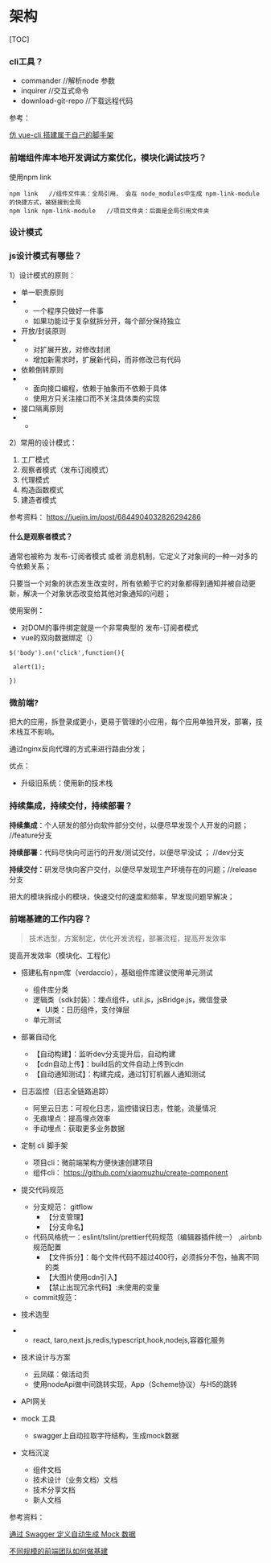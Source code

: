 # 架构



[TOC]

### cli工具？

- commander  //解析node 参数
- inquirer   //交互式命令
- download-git-repo   //下载远程代码 



参考：

[仿 vue-cli 搭建属于自己的脚手架]( https://juejin.cn/post/6844903807919325192#heading-14)





### 前端组件库本地开发调试方案优化，模块化调试技巧？  

使用npm link

```
npm link   //组件文件夹：全局引用， 会在 node_modules中生成 npm-link-module的快捷方式，被链接到全局
npm link npm-link-module   //项目文件夹：后面是全局引用文件夹
```



### 设计模式



### js设计模式有哪些？

1）设计模式的原则：

- 单一职责原则
- - 一个程序只做好一件事
  - 如果功能过于复杂就拆分开，每个部分保持独立
- 开放/封装原则
- - 对扩展开放，对修改封闭
  - 增加新需求时，扩展新代码，而非修改已有代码
- 依赖倒转原则
- - 面向接口编程，依赖于抽象而不依赖于具体
  - 使用方只关注接口而不关注具体类的实现
- 接口隔离原则
- - 



2）常用的设计模式：

1. 工厂模式
2. 观察者模式（发布订阅模式）
3. 代理模式
4. 构造函数模式
5. 建造者模式



参考资料： https://juejin.im/post/6844904032826294286



#### 什么是观察者模式？

通常也被称为 发布-订阅者模式 或者 消息机制，它定义了对象间的一种一对多的今依赖关系；

只要当一个对象的状态发生改变时，所有依赖于它的对象都得到通知并被自动更新，解决一个对象状态改变给其他对象通知的问题；

使用案例：

- 对DOM的事件绑定就是一个非常典型的 发布-订阅者模式
- vue的双向数据绑定（）

```
$('body').on('click',function(){

 alert(1);

})
```





### 微前端?

把大的应用，拆登录成更小，更易于管理的小应用，每个应用单独开发，部署，技术栈互不影响。

通过nginx反向代理的方式来进行路由分发；

优点：

- 升级旧系统：使用新的技术栈



### 持续集成，持续交付，持续部署？

**持续集成**：个人研发的部分向软件部分交付，以便尽早发现个人开发的问题；  //feature分支

**持续部署**：代码尽快向可运行的开发/测试交付，以便尽早没试 ；  //dev分支

**持续交付**：研发尽快向客户交付，以便尽早发现生产环境存在的问题；//release分支

把大的模块拆成小的模块，快速交付的速度和频率，早发现问题早解决；





### 前端基建的工作内容？

> 技术选型，方案制定，优化开发流程，部署流程，提高开发效率



提高开发效率（模块化、工程化）

- 搭建私有npm库（verdaccio），基础组件库建议使用单元测试

  - 组件库分类
  - 逻辑类（sdk封装）：埋点组件，util.js，jsBridge.js，微信登录
    - UI类：日历组件，支付弹层
  - 单元测试
- 部署自动化

  - 【自动构建】：监听dev分支提升后，自动构建
  - 【cdn自动上传】：build后的文件自动上传到cdn
  - 【自动通知测试】：构建完成，通过钉钉机器人通知测试
- 日志监控（日志全链路追踪）

  - 阿里云日志：可视化日志，监控错误日志，性能，流量情况
  - 无痕埋点：提高埋点效率
  - 手动埋点：获取更多业务数据
- 定制 cli 脚手架

  - 项目cli：微前端架构方便快速创建项目 
  - 组件cli： https://github.com/xiaomuzhu/create-component
- 提交代码规范

  - 分支规范： gitflow
    - 【分支管理】
    - 【分支命名】
  - 代码风格统一：eslint/tslint/prettier代码规范（编辑器插件统一） ,airbnb规范配置
    - 【文件拆分】：每个文件代码不超过400行，必须拆分不包，抽离不同的类
    - 【大图片使用cdn引入】
    - 【禁止出现冗余代码】:未使用的变量
  - commit规范：
- 技术选型
- - react, taro,next.js,redis,typescript,hook,nodejs,容器化服务
- 技术设计与方案

  - 云凤碟：做活动页
  - 使用nodeApi做中间跳转实现，App（Scheme协议）与H5的跳转
- API网关
- mock 工具

  - swagger上自动拉取字符结构，生成mock数据
- 文档沉淀
  - 组件文档
  - 技术设计（业务文档）文档
  - 技术分享文档
  - 新人文档



参考资料：

[通过 Swagger 定义自动生成 Mock 数据](https://segmentfault.com/a/1190000020483339)

[不同规模的前端团队如何做基建](https://zhuanlan.zhihu.com/p/110119309)





